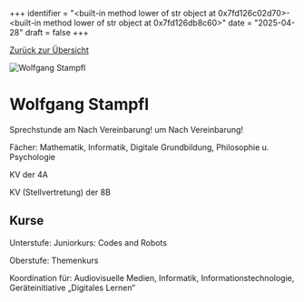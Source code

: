 
+++
identifier = "<built-in method lower of str object at 0x7fd126c02d70>-<built-in method lower of str object at 0x7fd126db8c60>"
date = "2025-04-28"
draft = false
+++

 [Zurück zur Übersicht](/schule/personen/)

<div class="row">
<div class="column">
<img src="/images/personal/Stampfl.jpg" alt="Wolfgang Stampfl"> 
</div>
<div class="column">

# Wolfgang Stampfl

Sprechstunde am Nach Vereinbarung! um Nach Vereinbarung!

Fächer: Mathematik,  Informatik,  Digitale Grundbildung,  Philosophie u. Psychologie

KV der 4A

KV (Stellvertretung) der 8B

## Kurse

Unterstufe: Juniorkurs: Codes and Robots

Oberstufe: Themenkurs

Koordination für: Audiovisuelle Medien, Informatik, Informationstechnologie, Geräteinitiative „Digitales Lernen“

</div>
</div> 

